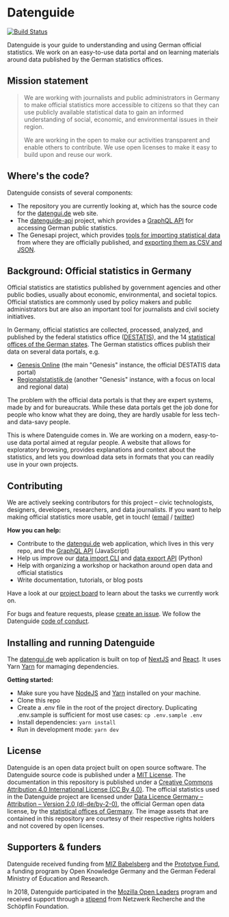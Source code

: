# Datenguide

[![Build Status](https://travis-ci.com/datenguide/datenguide.svg?branch=master)](https://travis-ci.com/datenguide/datenguide)

Datenguide is your guide to understanding and using German official statistics. We work on an easy-to-use data portal and on learning materials around data published by the German statistics offices.

## Mission statement

> We are working with journalists and public administrators in Germany to make official statistics more accessible to citizens so that they can use publicly available statistical data to gain an informed understanding of social, economic, and environmental issues in their region.
>
> We are working in the open to make our activities transparent and enable others to contribute. We use open licenses to make it easy to build upon and reuse our work.

## Where's the code?

Datenguide consists of several components:

- The repository you are currently looking at, which has the source code for the [datengui.de](https://datengui.de) web site.
- The [datenguide-api](https://github.com/datenguide/datenguide-api) project, which provides a [GraphQL API](https://graphql.org/) for accessing German public statistics.
- The Genesapi project, which provides [tools for importing statistical data](https://github.com/datenguide/genesapi-cli) from where they are officially published, and [exporting them as CSV and JSON](https://github.com/datenguide/genesapi-tabular).

## Background: Official statistics in Germany

Official statistics are statistics published by government agencies and other public bodies, usually about economic, environmental, and societal topics. Official statistics are commonly used by policy makers and public administrators but are also an important tool for journalists and civil society initiatives.

In Germany, official statistics are collected, processed, analyzed, and published by the federal statistics office ([DESTATIS](https://en.wikipedia.org/wiki/Federal_Statistical_Office_of_Germany)), and the 14 [statistical offices of the German states](https://en.wikipedia.org/wiki/List_of_statistical_offices_in_Germany). The German statistics offices publish their data on several data portals, e.g.

- [Genesis Online](https://www-genesis.destatis.de/genesis/online/) (the main "Genesis" instance, the official DESTATIS data portal)
- [Regionalstatistik.de](https://www.regionalstatistik.de/genesis/online/) (another "Genesis" instance, with a focus on local and regional data)

The problem with the official data portals is that they are expert systems, made by and for bureaucrats. While these data portals get the job done for people who know what they are doing, they are hardly usable for less tech- and data-savy people.

This is where Datenguide comes in. We are working on a modern, easy-to-use data portal aimed at regular people. A website that allows for exploratory browsing, provides explanations and context about the statistics, and lets you download data sets in formats that you can readily use in your own projects.

## Contributing

We are actively seeking contributors for this project – civic technologists, designers, developers, researchers, and data journalists. If you want to help making official statistics more usable, get in touch! ([email](mailto:community@datengui.de) / [twitter](https://twitter.de/datenguide))

**How you can help:**

- Contribute to the [datengui.de](https://datengui.de) web application, which lives in this very repo, and the [GraphQL API](https://github.com/datenguide/datenguide-api) (JavaScript)
- Help us improve our [data import CLI](https://github.com/datenguide/genesapi-cli) and [data export API](https://github.com/datenguide/genesapi-tabular) (Python)
- Help with organizing a workshop or hackathon around open data and official statistics
- Write documentation, tutorials, or blog posts

Have a look at our [project board](https://github.com/orgs/datenguide/projects/1) to learn about the tasks we currently work on.

For bugs and feature requests, please [create an issue](https://github.com/datenguide/datenguide/issues/new). We follow the Datenguide [code of conduct](https://github.com/datenguide/datenguide/blob/master/CODE_OF_CONDUCT).

## Installing and running Datenguide

The [datengui.de](https://datengui.de) web application is built on top of [NextJS](https://nextjs.org/docs) and [React](https://reactjs.org/). It uses Yarn [Yarn](https://yarnpkg.com/) for mamaging dependencies.

**Getting started:**

- Make sure you have [NodeJS](https://nodejs.org/) and [Yarn](https://yarnpkg.com/getting-started) installed on your machine.
- Clone this repo
- Create a .env file in the root of the project directory. Duplicating .env.sample is sufficient for most use cases: `cp .env.sample .env`
- Install dependencies: `yarn install`
- Run in development mode: `yarn dev`

## License

Datenguide is an open data project built on open source software. The Datenguide source code is published under a [MIT License](https://github.com/datenguide/datenguide/blob/master/LICENSE). The documentation in this repository is published under a [Creative Commons Attribution 4.0 International License (CC By 4.0)](https://creativecommons.org/licenses/by/4.0/). The official statistics used in the Datenguide project are licensed under [Data Licence Germany – Attribution – Version 2.0 (dl-de/by-2-0)](https://www.govdata.de/en/dl-de/by-2-0), the official German open data license, by the [statistical offices of Germany](https://www.regionalstatistik.de/). The image assets that are contained in this repository are courtesy of their respective rights holders and not covered by open licenses.

## Supporters & funders

Datenguide received funding from [MIZ Babelsberg](https://miz-babelsberg.de) and the [Prototype Fund](https://prototypefund.de), a funding program by Open Knowledge Germany and the German Federal Ministry of Education and Research.

In 2018, Datenguide participated in the [Mozilla Open Leaders](https://foundation.mozilla.org/en/opportunity/mozilla-open-leaders/) program and received support through a [stipend](https://netzwerkrecherche.org/ziele/gemeinnuetziger-journalismus/grow-stipendien/) from Netzwerk Recherche and the Schöpflin Foundation.
